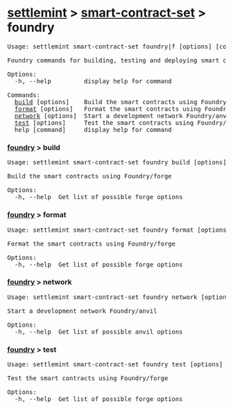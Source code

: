 <h1 id="home"><a href="../../settlemint.md">settlemint</a> > <a href="../smart-contract-set.md">smart-contract-set</a> > foundry</h1>

<pre>Usage: settlemint smart-contract-set foundry|f [options] [command]

Foundry commands for building, testing and deploying smart contracts

Options:
  -h, --help         display help for command

Commands:
  <a href="#foundry-build">build</a> [options]    Build the smart contracts using Foundry/forge
  <a href="#foundry-format">format</a> [options]   Format the smart contracts using Foundry/forge
  <a href="#foundry-network">network</a> [options]  Start a development network Foundry/anvil
  <a href="#foundry-test">test</a> [options]     Test the smart contracts using Foundry/forge
  help [command]     display help for command
</pre>

<h3 id="foundry-build"><a href="#home">foundry</a> > build</h3>

<pre>Usage: settlemint smart-contract-set foundry build [options]

Build the smart contracts using Foundry/forge

Options:
  -h, --help  Get list of possible forge options
</pre>

<h3 id="foundry-format"><a href="#home">foundry</a> > format</h3>

<pre>Usage: settlemint smart-contract-set foundry format [options]

Format the smart contracts using Foundry/forge

Options:
  -h, --help  Get list of possible forge options
</pre>

<h3 id="foundry-network"><a href="#home">foundry</a> > network</h3>

<pre>Usage: settlemint smart-contract-set foundry network [options]

Start a development network Foundry/anvil

Options:
  -h, --help  Get list of possible anvil options
</pre>

<h3 id="foundry-test"><a href="#home">foundry</a> > test</h3>

<pre>Usage: settlemint smart-contract-set foundry test [options]

Test the smart contracts using Foundry/forge

Options:
  -h, --help  Get list of possible forge options
</pre>

